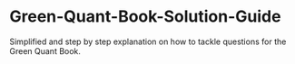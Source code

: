 # Green-Quant-Book-Solution-Guide
Simplified and step by step explanation on how to tackle questions for the Green Quant Book.
